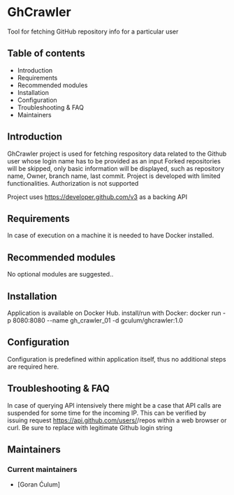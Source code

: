 # GhCrawler
Tool for fetching GitHub repository info for a particular user

## Table of contents
- Introduction
- Requirements
- Recommended modules
- Installation
- Configuration
- Troubleshooting & FAQ
- Maintainers


## Introduction
GhCrawler project is used for fetching respository data related to the Github user whose login name has to be provided as an input
Forked repositories will be skipped, only basic information will be displayed, such as repository name, Owner, branch name, last commit.
Project is developed with limited functionalities. Authorization is not supported  

Project uses https://developer.github.com/v3 as a backing API

## Requirements
In case of execution on a machine it is needed to have Docker installed.

## Recommended modules
No optional modules are suggested..


## Installation
Application is available on Docker Hub.
install/run with Docker: docker run -p 8080:8080 --name gh_crawler_01 -d gculum/ghcrawler:1.0


## Configuration
Configuration is predefined within application itself, thus no additional steps are required here. 

## Troubleshooting & FAQ
In case of querying API intensively there might be a case that API calls are suspended for some time for the incoming IP. This can be verified by issuing
request https://api.github.com/users/<USER-NAME>/repos within a web browser or curl. Be sure to replace <USER-NAME> with legitimate Github login string

## Maintainers
### Current maintainers
- [Goran Ćulum]

